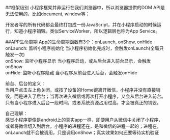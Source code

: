 ##框架级别
小程序框架并非运行在我们浏览器中，所以浏览器提供的DOM API是无法使用的，比如document, window等；

开发者写的所有代码都会最终打包成一份JavaScript，并在小程序启动的时候运行，知道小程序销毁。类似ServiceWorker，所以逻辑层也称为App Service。

##APP生命周期
App的生命周期函数有3个：onLaunch, onShow, onHide  
onLaunch: 监听小程序初始化  当小程序初始化完成时，会触发onLaunch(全局只触发一次)  
onShow: 监听小程序显示  当小程序启动，或从后台进入前台显示，会触发onShow  
onHide: 监听小程序隐藏  当小程序从前台进入后台，会触发onHide  

前台、后台的定义：  
当用户点击左上角关闭，或按了设备的Home键离开微信，小程序并没有直接销毁，而是进入了后台；当再次进入微信或再次打开小程序，又会从后台进入前台。
只有当小程序进入后台一段时间，或者系统资源占用过高，才会被真正的销毁。

自己理解：  
感觉小程序更像是android上的真实app一样，即便用户从微信中关闭了小程序，或者将微信切入到后台，小程序的进程还在，是和微信的进程一起的；进程在，onLaunch就不会被调用，只是调用onShow；真实效果如何还要等待实机验证